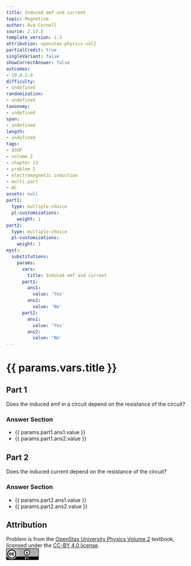 ```yaml
---
title: Induced emf and current
topic: Magnetism
author: Ava Cornell
source: 2.13.5
template_version: 1.3
attribution: openstax-physics-vol2
partialCredit: true
singleVariant: false
showCorrectAnswer: false
outcomes:
- 19.8.2.0
difficulty:
- undefined
randomization:
- undefined
taxonomy:
- undefined
span:
- undefined
length:
- undefined
tags:
- OSUP
- volume 2
- chapter 13
- problem 5
- electromagnetic induction
- multi-part
- AC
assets: null
part1:
  type: multiple-choice
  pl-customizations:
    weight: 1
part2:
  type: multiple-choice
  pl-customizations:
    weight: 1
myst:
  substitutions:
    params:
      vars:
        title: Induced emf and current
      part1:
        ans1:
          value: 'Yes'
        ans2:
          value: 'No'
      part2:
        ans1:
          value: 'Yes'
        ans2:
          value: 'No'
---
```

# {{ params.vars.title }}

## Part 1

Does the induced emf in a circuit depend on the resistance of the circuit?

### Answer Section

- {{ params.part1.ans1.value }}
- {{ params.part1.ans2.value }}

## Part 2

Does the induced current depend on the resistance of the circuit?

### Answer Section

- {{ params.part2.ans1.value }}
- {{ params.part2.ans2.value }}

## Attribution

Problem is from the [OpenStax University Physics Volume 2](https://openstax.org/details/books/university-physics-volume-2) textbook, licensed under the [CC-BY 4.0 license](https://creativecommons.org/licenses/by/4.0/).<br>![Image representing the Creative Commons 4.0 BY license.](https://raw.githubusercontent.com/firasm/bits/master/by.png)